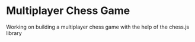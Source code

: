 # Multiplayer Chess Game

Working on building a multiplayer chess game with the help of the chess.js library

